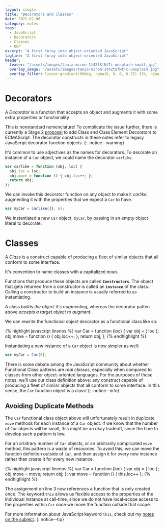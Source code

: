 ```yaml
---
layout: single
title: "Decorators and Classes"
date: 2022-02-06
category: notes
tags:
  - JavaScript
  - Decorators
  - Classes
  - OOP
excerpt: "A first foray into object-oriented JavaScript"
tagline: "A first foray into object-oriented JavaScript"
header:
  teaser: "/assets/images/tania-miron-1t4ZtSfNtTc-unsplash-small.jpg"
  overlay_image: "/assets/images/tania-miron-1t4ZtSfNtTc-unsplash.jpg"
  overlay_filter: linear-gradient(90deg, rgba(0, 0, 0, 0.75) 33%, rgba(0, 0, 0, 0.5))
---
```


# Decorators

A *Decorator* is a function that accepts an object and augments it with some extra properties or functionality

This is nonstandard nomenclature!
To complicate the issue further, there is currently a Stage 2 [proposal](https://github.com/tc39/ecma262/pull/2417) to add Class and Class Element Decorators to ECMAScript.
The decorator constructs in these notes refer to legacy JavaScript decorator function objects.
{: .notice--warning}

It's common to use adjectives as the names for decorators.
To decorate an instance of a `Car` object, we could name the decorator `carlike`.

```javascript
var carlike = function (obj, loc) {
  obj.loc = loc;
  obj.move = function () { obj.loc++; };
  return obj;
};
```

We can invoke this decorator function on any object to make it *carlike*, augmenting it with the properties that we expect a `Car` to have.

```javascript
var myCar = carlike({}, 6);
```

We instantiated a new `Car` object, `myCar`, by passing in an empty object literal to decorate.

# Classes

A *Class* is a construct capable of producing a fleet of similar objects that all conform to some interface.

It's convention to name classes with a capitalized noun.

Functions that produce these objects are called **`Constructors`**.
The object that gets returned from a constructor is called an **`instance`** of the class.
Calling a constructor to build an instance is usually referred to as instantiating.

A class *builds the object it's augmenting*, whereas the decorator patten above *accepts a target object to augment*.

We can rewrite the functional object decorator as a functional class like so:

{% highlight javascript linenos %}
var Car = function (loc) {
  var obj = { loc };
  obj.move = function () { obj.loc++; };
  return obj;
};
{% endhighlight %}

Instantiating a new instance of a `Car` object is now simpler as well:

```javascript
var myCar = Car(6);
```

There is some debate among the JavaScript community about whether Functional Class patterns are *real classes*, especially when compared to classes from other object-oriented languages.
For the purposes of these notes, we'll use our class definition above: any construct capable of producing a fleet of similar objects that all conform to some interface.
In this sense, the `Car` function object is a class!
{: .notice--info}

## Avoiding Duplicate Methods

The `Car` functional class object above will unfortunately result in duplicate `move` methods for each instance of a `Car` object.
If we know that the number of `Car` objects will be small, this might be an okay tradeoff, since the time to develop such a pattern is low.

For an arbitrary number of `Car` objects, or an arbitrarily complicated `move` method, this pattern is a waste of resources.
To avoid this, we can move the function definition outside of `Car`, and then assign it for every new instance rather than create it for every new instance.

{% highlight javascript linenos %}
var Car = function (loc) {
  var obj = { loc };
  obj.move = move;
  return obj;
};
var move = function () { this.loc++ };
{% endhighlight %}

The assignment on line 3 now references a function that is only created once.
The keyword `this` allows us flexible access to the properties of the individual instance at call-time, since we do not have local-scope access to the properties within `Car` once we move the function outside that scope.

For more information about JavaScript keyword `this`, check out my [notes on the subject](/path/to/this_notes).
{: notice--tip}
